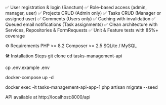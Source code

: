 ✅ User registration & login (Sanctum)
✅ Role-based access (admin, manager, user)
✅ Projects CRUD (Admin only)
✅ Tasks CRUD (Manager or assigned user)
✅ Comments (Users only)
✅ Caching with invalidation
✅ Queued email notifications (Task assignments)
✅ Clean architecture with Services, Repositories & FormRequests
✅ Unit & Feature tests with 85%+ coverage


⚙️ Requirements
PHP >= 8.2
Composer >= 2.5
SQLite / MySQL

🛠️ Installation Steps
git clone
cd tasks-management-api

cp .env.example .env

docker-compose up -d

docker exec -it tasks-management-api-app-1 php artisan migrate --seed

API available at http://localhost:8000/api
